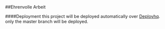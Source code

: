 ##Ehrenvolle Arbeit


####Deployment
this project will be deployed automatically over [Deployhq]. only the master branch will be deployed.



  [Deployhq]: https://ehrenvolle-arbeit.deployhq.com